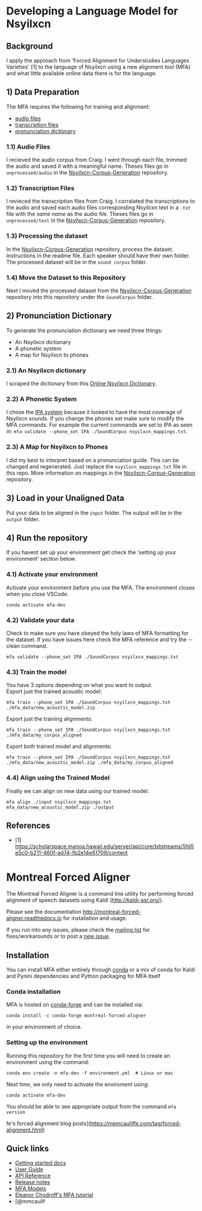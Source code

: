 # Developing a Language Model for Nsyilxcn

## Background
I apply the approach from 'Forced Alignment for Understudies Languages Varieties' [1] to the language of Nsyilxcn using a new alignment tool (MFA) and what little available online data there is for the language. 

## 1) Data Preparation
The MFA requires the following for training and alignment:
- [audio files](https://montreal-forced-aligner.readthedocs.io/en/latest/user_guide/corpus_structure.html#corpus-structure)
- [transcription files](https://montreal-forced-aligner.readthedocs.io/en/latest/user_guide/corpus_structure.html#corpus-structure)
- [pronunciation dictionary](https://montreal-forced-aligner.readthedocs.io/en/latest/user_guide/dictionary.html#dictionary-format)

### 1.1) Audio Files
I recieved the audio corpus from Craig. I went through each file, trimmed the audio and saved it with a meaningful name. Theses files go in ```unprocessed/audio``` in the [Nsyilxcn-Corpus-Generation](https://github.com/jkranabetter/Nsyilxcn-Corpus-Generation) repository.

### 1.2) Transcription Files
I revieced the transcription files from Craig. I corralated the transcriptions to the audio and saved each audio files corresponding Nsyilcxn text in a ```.txt``` file with the *same name* as the audio file. Theses files go in ```unprocessed/text``` in the [Nsyilxcn-Corpus-Generation](https://github.com/jkranabetter/Nsyilxcn-Corpus-Generation) repository.

### 1.3) Processing the dataset
In the [Nsyilxcn-Corpus-Generation](https://github.com/jkranabetter/Nsyilxcn-Corpus-Generation) repository, process the dataset. Instructions in the readme file. Each speaker should have their own folder. The processed dataset will be in the ```sound corpus``` folder. 

### 1.4) Move the Dataset to this Repository
Next I moved the processed dataset from the [Nsyilxcn-Corpus-Generation](https://github.com/jkranabetter/Nsyilxcn-Corpus-Generation) repository into this repository under the ```SoundCorpus``` folder.

## 2) Pronunciation Dictionary
To generate the pronunciation dictionary we need three things:
- An Nsyilxcn dictionary
- A phonetic system 
- A map for Nsyilxcn to phones

### 2.1) An Nsyilxcn dictionary
I scraped the dictionary from this [Online Nsyilxcn Dictionary](https://www.meltr.org/CvDict/lexicon/index.htm?fbclid=IwAR3k63PS3PPnNiDT6xFYLGlGbqiL990Ra9c6w6jVpW-uWrpMuTxHJyrzvFY). 

### 2.2) A Phonetic System
I chose the [IPA system](https://www.ipachart.com/) because it looked to have the most coverage of Nsyilxcn sounds. If you change the phones set make sure to modify the MFA commands. For example the current commands are set to IPA as seen in: 
 ```mfa validate --phone_set IPA ./SoundCorpus nsyilxcn_mappings.txt```.

### 2.3) A Map for Nsyilxcn to Phones
 I did my best to interpret based on a pronunciation guide. This can be changed and regenerated. Just replace the ```nsyilxcn_mappings.txt``` file in this repo. More information on mappings in the [Nsyilxcn-Corpus-Generation](https://github.com/jkranabetter/Nsyilxcn-Corpus-Generation) repository. 

 ## 3) Load in your Unaligned Data
 Put your data to be aligned in the ```input``` folder. The output will be in the ```output``` folder. 

 ## 4) Run the repository
If you havent set up your environment get check the 'setting up your environment'  section below.
### 4.1) Activate your environment
Activate your environment before you use the MFA. The environment closes when you close VSCode.
```
conda activate mfa-dev
```
### 4.2) Validate your data
Check to make sure you have obeyed the holy laws of MFA formatting for the dataset. If you have issues here check the MFA reference and try the --clean command.
```
mfa validate --phone_set IPA ./SoundCorpus nsyilxcn_mappings.txt
```

### 4.3) Train the model
You have 3 options depending on what you want to output.\
Export just the trained acoustic model:
```
mfa train --phone_set IPA ./SoundCorpus nsyilxcn_mappings.txt ./mfa_data/new_acoustic_model.zip 
```
Export just the training alignments:
```
mfa train --phone_set IPA ./SoundCorpus nsyilxcn_mappings.txt  ./mfa_data/my_corpus_aligned 
```
Export both trained model and alignments:
```
mfa train --phone_set IPA ./SoundCorpus nsyilxcn_mappings.txt  ./mfa_data/new_acoustic_model.zip ./mfa_data/my_corpus_aligned  
```

### 4.4) Align using the Trained Model
Finally we can align on new data using our trained model:
```
mfa align ./input nsyilxcn_mappings.txt mfa_data/new_acoustic_model.zip ./output
```

## References
 - [1] https://scholarspace.manoa.hawaii.edu/server/api/core/bitstreams/5fd5e5c0-b211-460f-ad74-fb2e14e61709/content

# Montreal Forced Aligner

The Montreal Forced Aligner is a command line utility for performing forced alignment of speech datasets using Kaldi (http://kaldi-asr.org/).

Please see the documentation http://montreal-forced-aligner.readthedocs.io for installation and usage.

If you run into any issues, please check the [mailing list](https://groups.google.com/forum/#!forum/mfa-users) for fixes/workarounds or to post a [new issue](https://github.com/MontrealCorpusTools/Montreal-Forced-Aligner/issues).

## Installation

You can install MFA either entirely through [conda](https://docs.conda.io/en/latest/) or a mix of conda for Kaldi and Pynini dependencies and Python packaging for MFA itself

### Conda installation

MFA is hosted on [conda-forge](https://conda-forge.org/) and can be installed via:

```
conda install -c conda-forge montreal-forced-aligner
```

in your environment of choice.

### Setting up the environment

Running this repository for the first time you will need to create an environment using the command:
```
conda env create -n mfa-dev -f environment.yml  # Linux or mac
```

Next time, we only need to activate the enviroment using:
```
conda activate mfa-dev
```

You should be able to see appropriate output from the command `mfa version`


fe's forced alignment blog posts](https://memcauliffe.com/tag/forced-alignment.html)

## Quick links
* [Getting started docs](https://montreal-forced-aligner.readthedocs.io/en/latest/getting_started.html)
* [User Guide](https://montreal-forced-aligner.readthedocs.io/en/latest/user_guide/index.html)
* [API Reference](https://montreal-forced-aligner.readthedocs.io/en/latest/reference/index.html)
* [Release notes](https://montreal-forced-aligner.readthedocs.io/en/latest/changelog/index.html)
* [MFA Models](https://github.com/MontrealCorpusTools/mfa-models)
* [Eleanor Chodroff's MFA tutorial](https://www.eleanorchodroff.com/tutorial/montreal-forced-aligner-v2.html)
* [@mmcaulif